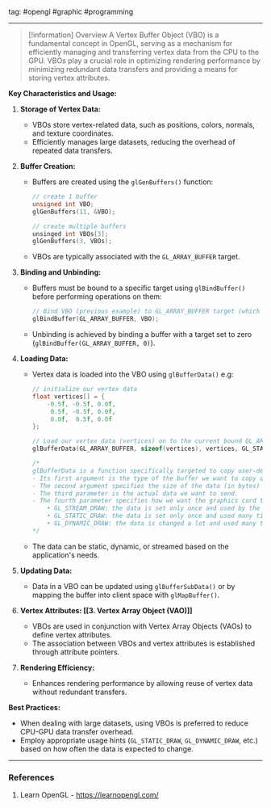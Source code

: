 tag: #opengl #graphic #programming 

---
> [!information] Overview
A Vertex Buffer Object (VBO) is a fundamental concept in OpenGL, serving as a mechanism for efficiently managing and transferring vertex data from the CPU to the GPU. VBOs play a crucial role in optimizing rendering performance by minimizing redundant data transfers and providing a means for storing vertex attributes.

**Key Characteristics and Usage:**

1. **Storage of Vertex Data:**
    - VBOs store vertex-related data, such as positions, colors, normals, and texture coordinates.
    - Efficiently manages large datasets, reducing the overhead of repeated data transfers.
	
2. **Buffer Creation:**
    - Buffers are created using the `glGenBuffers()` function: 
		```cpp
		// create 1 buffer
		unsigned int VBO;
		glGenBuffers(11, &VBO);
		
		// create multiple buffers
		unsinged int VBOs[3];
		glGenBuffers(3, VBOs);
		```
    - VBOs are typically associated with the `GL_ARRAY_BUFFER` target.
	
3. **Binding and Unbinding:**
    - Buffers must be bound to a specific target using `glBindBuffer()` before performing operations on them:
		```cpp
		// Bind VBO (previous example) to GL_ARRAY_BUFFER target (which is our VBO buffer type)
		glBindBuffer(GL_ARRAY_BUFFER, VBO);
		```
    - Unbinding is achieved by binding a buffer with a target set to zero (`glBindBuffer(GL_ARRAY_BUFFER, 0)`).
	
4. **Loading Data:**
    - Vertex data is loaded into the VBO using `glBufferData()` e.g:
		```cpp
		// initialize our vertex data
		float vertices[] = {
			-0.5f, -0.5f, 0.0f,
			 0.5f, -0.5f, 0.0f,
			 0.0f,  0.5f, 0.0f
		};
		
		// Load our vertex data (vertices) on to the current bound GL_ARRAY_BUFFER target (which is VBO from the previous example)
		glBufferData(GL_ARRAY_BUFFER, sizeof(vertices), vertices, GL_STATIC_DRAW)
		
		/*
		glBufferData is a function specifically targeted to copy user-defined data into the currently bound buffer.
		- Its first argument is the type of the buffer we want to copy data into: the vertex buffer object currently bound to the GL_ARRAY_BUFFER target.
		- The second argument specifies the size of the data (in bytes) we want to pass to the buffer; a simple sizeof of the vertex data suffices.
		- The third parameter is the actual data we want to send.
		- The fourth parameter specifies how we want the graphics card to manage the given data. This can take 3 forms:
			• GL_STREAM_DRAW: the data is set only once and used by the GPU at most a few times.
			• GL_STATIC_DRAW: the data is set only once and used many times.
			• GL_DYNAMIC_DRAW: the data is changed a lot and used many times.
		*/
		```
    - The data can be static, dynamic, or streamed based on the application's needs.
	
5. **Updating Data:**
    - Data in a VBO can be updated using `glBufferSubData()` or by mapping the buffer into client space with `glMapBuffer()`.
	
6. **Vertex Attributes: [[3. Vertex Array Object (VAO)]]**
    - VBOs are used in conjunction with Vertex Array Objects (VAOs) to define vertex attributes.
    - The association between VBOs and vertex attributes is established through attribute pointers.
	
7. **Rendering Efficiency:**
    - Enhances rendering performance by allowing reuse of vertex data without redundant transfers.
	

**Best Practices:**

- When dealing with large datasets, using VBOs is preferred to reduce CPU-GPU data transfer overhead.
- Employ appropriate usage hints (`GL_STATIC_DRAW`, `GL_DYNAMIC_DRAW`, etc.) based on how often the data is expected to change.



---
### References
1. Learn OpenGL - https://learnopengl.com/